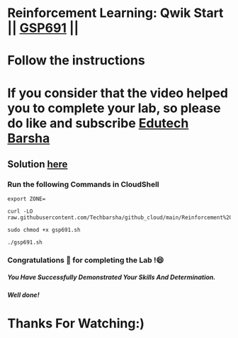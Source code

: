 # Reinforcement Learning: Qwik Start || [GSP691](https://www.cloudskillsboost.google/focuses/10285?parent=catalog) ||
# Follow the instructions

# If you consider that the video helped you to complete your lab, so please do like and subscribe [Edutech Barsha](https://www.youtube.com/@edutechbarsha)
## Solution [here](https://youtu.be/B_yaZVAnMSA)

### Run the following Commands in CloudShell
```
export ZONE=
```
```
curl -LO raw.githubusercontent.com/Techbarsha/github_cloud/main/Reinforcement%20Learning%3A%20Qwik%20Start/gsp691.sh

sudo chmod +x gsp691.sh

./gsp691.sh
```
### Congratulations 🎉 for completing the Lab !😄

##### *You Have Successfully Demonstrated Your Skills And Determination.*

#### *Well done!*

# Thanks For Watching:)
